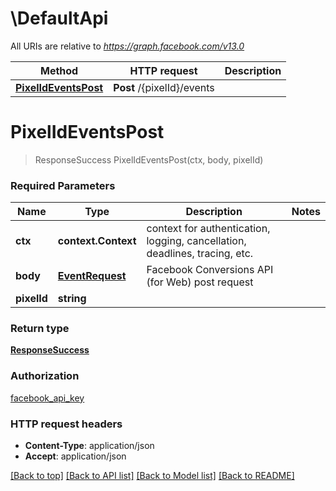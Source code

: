 # \DefaultApi

All URIs are relative to *https://graph.facebook.com/v13.0*

Method | HTTP request | Description
------------- | ------------- | -------------
[**PixelIdEventsPost**](DefaultApi.md#PixelIdEventsPost) | **Post** /{pixelId}/events | 


# **PixelIdEventsPost**
> ResponseSuccess PixelIdEventsPost(ctx, body, pixelId)


### Required Parameters

Name | Type | Description  | Notes
------------- | ------------- | ------------- | -------------
 **ctx** | **context.Context** | context for authentication, logging, cancellation, deadlines, tracing, etc.
  **body** | [**EventRequest**](EventRequest.md)| Facebook Conversions API (for Web) post request | 
  **pixelId** | **string**|  | 

### Return type

[**ResponseSuccess**](response_success.md)

### Authorization

[facebook_api_key](../README.md#facebook_api_key)

### HTTP request headers

 - **Content-Type**: application/json
 - **Accept**: application/json

[[Back to top]](#) [[Back to API list]](../README.md#documentation-for-api-endpoints) [[Back to Model list]](../README.md#documentation-for-models) [[Back to README]](../README.md)

